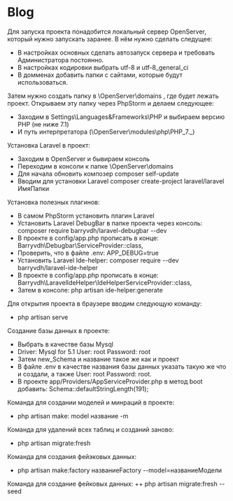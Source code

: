 # Blog

Для запуска  проекта понадобится локальный сервер OpenServer, который нужно запускать заранее. В нём нужно сделать следущее:
+ В настройках основных сделать автозапуск сервера и требовать Администратора постоянно.
+ В настройках кодировки выбрать utf-8 и utf-8_general_ci
+ В домменах добавить папки с сайтами, которые будут использоваться.

Затем нужно создать папку в \OpenServer\domains , где будет лежать проект. Открываем эту папку через PhpStorm и делаем следующее:
+ Заходим в Settings\Languages&Frameworks\PHP и выбираем версию PHP (не ниже 7.1)
+ И путь интерпретатора (\OpenServer\modules\php\PHP_7._)

Установка Laravel в проект:
+ Заходим в OpenServer и бывираем консоль
+ Переходим в консоли к папке \OpenServer\domains 
+ Для начала обновить композер composer self-update
+ Вводим для установки Laravel composer create-project laravel/laravel ИмяПапки

Установка полезных плагинов:
+ В самом PhpStorm установить плагин Laravel
+ Установить Laravel DebugBar в папке проекта через консоль: composer require barryvdh/laravel-debugbar --dev
+ В проекте в config/app.php прописать в конце: Barryvdh\Debugbar\ServiceProvider::class,
+ Проверить, что в файле .env: APP_DEBUG=true
+ Установить Laravel Ide-helper: composer require --dev barryvdh/laravel-ide-helper
+ В проекте в config/app.php прописать в конце: Barryvdh\LaravelIdeHelper\IdeHelperServiceProvider::class,
+ Затем в консоле: php artisan ide-helper:generate

Для открытия проекта в браузере вводим следующую команду:
+ php artisan serve

Создание базы данных в проекте:
+ Выбрать в качестве базы Mysql
+ Driver: Mysql for 5.1 User: root Password: root
+ Затем new_Schema и название такое же как и проект
+ В файле .env в качестве названия базы данных указать такую же что и создали, а также User: root Password: root.
+ В проекте app/Providers/AppServiceProvider.php в метод boot добавить: Schema::defaultStringLength(191);

Команда для создании моделей и минраций в проекте:
+ php artisan make: model название -m

Команда для удалений всех таблиц и созданий заново:
+ php artisan migrate:fresh

Команда для создания фейэковых данных:
+ php artisan make:factory названиеFactory --model=названиеМодели

Команда для создание фейковых данных:
++ php artisan migrate:fresh --seed

